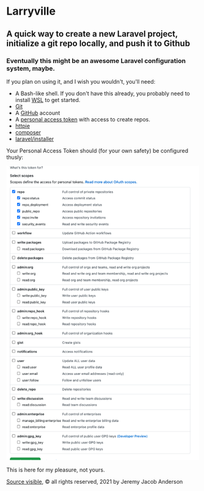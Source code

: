 # Larryville

## A quick way to create a new Laravel project, initialize a git repo locally, and push it to Github

### Eventually this might be an awesome Laravel configuration system, maybe.

If you plan on using it, and I wish you wouldn't, you'll need:

- A Bash-like shell. If you don't have this already, you probably need to install [WSL](https://docs.microsoft.com/en-us/windows/wsl/install-win10) to get started.
- [Git](https://git-scm.com/book/en/v2/Getting-Started-Installing-Git)
- A [GitHub](https://github.com/) account
- A [personal access token](https://github.com/settings/tokens) with access to create repos.
- [httpie](https://httpie.io)
- [composer](https://getcomposer.org/)  
- [laravel/installer](https://packagist.org/packages/laravel/installer) 

Your Personal Access Token should (for your own safety) be configured thusly: 

![Image of Personal Access Token scope configuration](assets/token.scopes.png)

This is here for my pleasure, not yours.

[Source visible](LICENSE.MD), &copy; all rights reserved, 2021 by Jeremy Jacob Anderson

